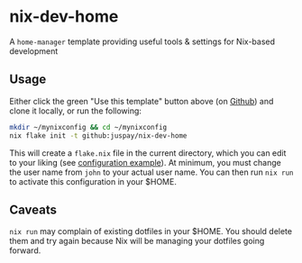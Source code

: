 # nix-dev-home

A `home-manager` template providing useful tools &amp; settings for Nix-based development

## Usage

Either click the green "Use this template" button above (on [Github](https://github.com/juspay/nix-dev-home)) and clone it locally, or run the following:

```sh
mkdir ~/mynixconfig && cd ~/mynixconfig
nix flake init -t github:juspay/nix-dev-home
```

This will create a `flake.nix` file in the current directory, which you can edit to your liking (see [configuration example](https://nix-community.github.io/home-manager/index.html#sec-usage-configuration)). At minimum, you must change the user name from `john` to your actual user name. You can then run `nix run` to activate this configuration in your $HOME.

## Caveats

`nix run` may complain of existing dotfiles in your $HOME. You should delete them and try again because Nix will be managing your dotfiles going forward.